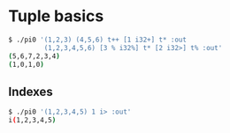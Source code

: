 # Tuple basics
```bash
$ ./pi0 '(1,2,3) (4,5,6) t++ [1 i32+] t* :out
         (1,2,3,4,5,6) [3 % i32%] t* [2 i32>] t% :out'
(5,6,7,2,3,4)
(1,0,1,0)
```


## Indexes
```bash
$ ./pi0 '(1,2,3,4,5) 1 i> :out'
i(1,2,3,4,5)
```
